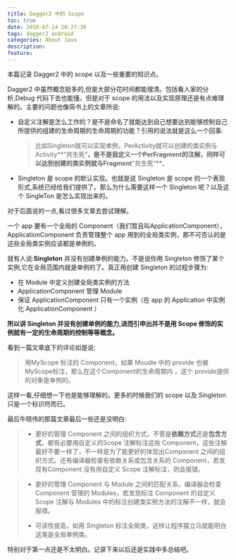 ```yaml
---
title: Dagger2 中的 Scope 
toc: true
date: 2016-07-14 20:27:39
tags: dagger2 android
categories: About Java
description:
feature:
---
```


本篇记录 Dagger2 中的 scope 以及一些重要的知识点。

<!--more-->

Dagger2 中虽然概念挺多的,但是大部分花时间都能理清。包括看人家的分析,Debug 代码下去也能懂。但是对于 scope 的用法以及实现原理还是有点难理解的。主要的问题也像简书上的文章所说:

- 自定义注解是怎么工作的？是不是命名了就能达到自己想要达到能够控制自己所提供的组建的生命周期的生命周期的功能？引用的说法就是这么一个回事:

  > 比如Singleton就可以实现单例，PerActivity就可以创建的类实例与Activity**“共生死“**，是不是我定义一个PerFragment的注解，同样可以达到创建的类实例就与Fragment**“共生死“**。

- Singleton 是 scope 的默认实现。也就是说 Singleton 是 scope 的一个表现形式,系统已经给我们提供了。那么为什么需要这样一个 Singleton 呢？以及这个 SingleTon 是怎么实现出来的。

对于后面说的一点,看过很多文章去尝试理解。

一个 app 要有一个全局的 Component（我们暂且叫ApplicationComponent），ApplicationComponent 负责管理整个 app 用到的全局类实例，那不可否认的是这些全局类实例应该都是单例的。

就有人说:**Singleton** 并没有创建单例的能力。不是说你用 Singleton 修饰了某个实例,它在全局范围内就是单例的了。真正用创建 Singleton 的过程步骤为:

- 在 Module 中定义创建全局类实例的方法
- ApplicationComponent 管理 Module
- 保证 ApplicationComponent 只有一个实例（在 app 的 Application 中实例化 ApplicationComponent ）

**所以讲 Singleton 并没有创建单例的能力,进而引申出并不是用 Scope 修饰的实例就有一定的生命周期的控制等等概念。**

看到一篇文章底下的评论如是说:

> 用MyScope 标注的 Component，如果 Moudle 中的 provide 也被MyScope标注，那么在这个Component的生命周期内 ，这个 provide提供的对象是单例的。

这样一看,仔细想一下也是能够理解的。更多的时候我们的 scope 以及 Singleton 只是一个标识符而已。

最后牛晓伟的那篇文章最后一些还是没明白:

> - 更好的管理 Component 之间的组织方式，不管是**依赖方式**还是**包含方式**，都有必要用自定义的Scope 注解标注这些 Component，这些注解最好不要一样了，不一样是为了能更好的体现出Component 之间的组织方式。还有编译器检查有依赖关系或包含关系的 Component，若发现有Component 没有用自定义 Scope 注解标注，则会报错。



> - 更好的管理 Component 与 Module 之间的匹配关系，编译器会检查 Component 管理的 Modules，若发现标注 Component 的自定义 Scope 注解与 Modules 中的标注创建类实例方法的注解不一样，就会报错。
>
>
> - 可读性提高，如用 Singleton 标注全局类，这样让程序猿立马就能明白这类是全局单例类。

特别对于第一点还是不太明白。记录下来以后还是实践中多总结吧。